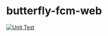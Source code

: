 # butterfly-fcm-web
[![Unit Test](https://github.com/lightningkite/butterfly-fcm-web/actions/workflows/UnitTest.yml/badge.svg)](https://github.com/lightningkite/butterfly-fcm-web/actions/workflows/UnitTest.yml)
